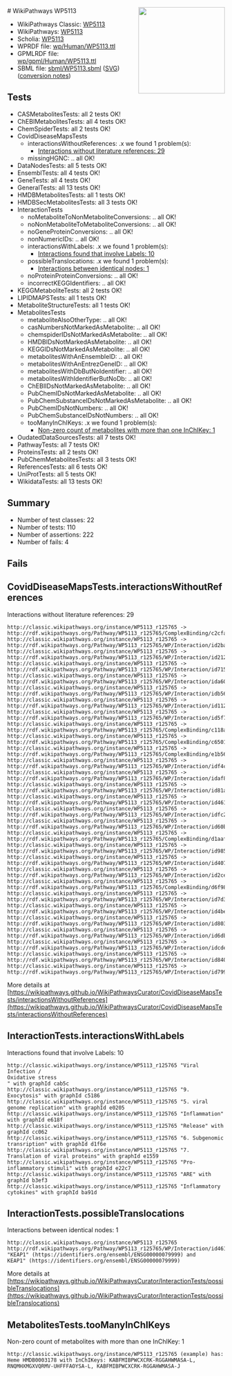 <img style="float: right; width: 200px" src="../logo.png" />
# WikiPathways WP5113

* WikiPathways Classic: [WP5113](https://classic.wikipathways.org/instance/WP5113)
* WikiPathways: [WP5113](https://identifiers.org/wikipathways:WP5113)
* Scholia: [WP5113](https://scholia.toolforge.org/wikipathways/WP5113)
* WPRDF file: [wp/Human/WP5113.ttl](../wp/Human/WP5113.ttl)
* GPMLRDF file: [wp/gpml/Human/WP5113.ttl](../wp/gpml/Human/WP5113.ttl)
* SBML file: [sbml/WP5113.sbml](../sbml/WP5113.sbml) ([SVG](../sbml/WP5113.svg)) ([conversion notes](../sbml/WP5113.txt))

## Tests
* CASMetabolitesTests: all 2 tests OK!
* ChEBIMetabolitesTests: all 4 tests OK!
* ChemSpiderTests: all 2 tests OK!
* CovidDiseaseMapsTests
    * interactionsWithoutReferences: .x we found 1 problem(s):
        * [Interactions without literature references: 29](#9701cd09)
    * missingHGNC: .. all OK!
* DataNodesTests: all 5 tests OK!
* EnsemblTests: all 4 tests OK!
* GeneTests: all 4 tests OK!
* GeneralTests: all 13 tests OK!
* HMDBMetabolitesTests: all 1 tests OK!
* HMDBSecMetabolitesTests: all 3 tests OK!
* InteractionTests
    * noMetaboliteToNonMetaboliteConversions: .. all OK!
    * noNonMetaboliteToMetaboliteConversions: .. all OK!
    * noGeneProteinConversions: .. all OK!
    * nonNumericIDs: .. all OK!
    * interactionsWithLabels: .x we found 1 problem(s):
        * [Interactions found that involve Labels: 10](#fe97a8b8)
    * possibleTranslocations: .x we found 1 problem(s):
        * [Interactions between identical nodes: 1](#1c118206)
    * noProteinProteinConversions: .. all OK!
    * incorrectKEGGIdentifiers: .. all OK!
* KEGGMetaboliteTests: all 2 tests OK!
* LIPIDMAPSTests: all 1 tests OK!
* MetaboliteStructureTests: all 1 tests OK!
* MetabolitesTests
    * metaboliteAlsoOtherType: .. all OK!
    * casNumbersNotMarkedAsMetabolite: .. all OK!
    * chemspiderIDsNotMarkedAsMetabolite: .. all OK!
    * HMDBIDsNotMarkedAsMetabolite: .. all OK!
    * KEGGIDsNotMarkedAsMetabolite: .. all OK!
    * metabolitesWithAnEnsembleID: .. all OK!
    * metabolitesWithAnEntrezGeneID: .. all OK!
    * metabolitesWithDbButNoIdentifier: .. all OK!
    * metabolitesWithIdentifierButNoDb: .. all OK!
    * ChEBIIDsNotMarkedAsMetabolite: .. all OK!
    * PubChemIDsNotMarkedAsMetabolite: .. all OK!
    * PubChemSubstanceIDsNotMarkedAsMetabolite: .. all OK!
    * PubChemIDsNotNumbers: .. all OK!
    * PubChemSubstanceIDsNotNumbers: .. all OK!
    * tooManyInChIKeys: .x we found 1 problem(s):
        * [Non-zero count of metabolites with more than one InChIKey: 1](#a4e4037e)
* OudatedDataSourcesTests: all 7 tests OK!
* PathwayTests: all 7 tests OK!
* ProteinsTests: all 2 tests OK!
* PubChemMetabolitesTests: all 3 tests OK!
* ReferencesTests: all 6 tests OK!
* UniProtTests: all 5 tests OK!
* WikidataTests: all 13 tests OK!


## Summary

* Number of test classes: 22
* Number of tests: 110
* Number of assertions: 222
* Number of fails: 4

## Fails

<a name="9701cd09" />

## CovidDiseaseMapsTests.interactionsWithoutReferences

Interactions without literature references: 29
```
http://classic.wikipathways.org/instance/WP5113_r125765 -> http://rdf.wikipathways.org/Pathway/WP5113_r125765/ComplexBinding/c2cfa
http://classic.wikipathways.org/instance/WP5113_r125765 -> http://rdf.wikipathways.org/Pathway/WP5113_r125765/WP/Interaction/id2ba69e50
http://classic.wikipathways.org/instance/WP5113_r125765 -> http://rdf.wikipathways.org/Pathway/WP5113_r125765/WP/Interaction/id212b2183
http://classic.wikipathways.org/instance/WP5113_r125765 -> http://rdf.wikipathways.org/Pathway/WP5113_r125765/WP/Interaction/id715b17be
http://classic.wikipathways.org/instance/WP5113_r125765 -> http://rdf.wikipathways.org/Pathway/WP5113_r125765/WP/Interaction/ida604b50
http://classic.wikipathways.org/instance/WP5113_r125765 -> http://rdf.wikipathways.org/Pathway/WP5113_r125765/WP/Interaction/idb56611eb
http://classic.wikipathways.org/instance/WP5113_r125765 -> http://rdf.wikipathways.org/Pathway/WP5113_r125765/WP/Interaction/id11298a73
http://classic.wikipathways.org/instance/WP5113_r125765 -> http://rdf.wikipathways.org/Pathway/WP5113_r125765/WP/Interaction/id5f742b09
http://classic.wikipathways.org/instance/WP5113_r125765 -> http://rdf.wikipathways.org/Pathway/WP5113_r125765/ComplexBinding/c118a
http://classic.wikipathways.org/instance/WP5113_r125765 -> http://rdf.wikipathways.org/Pathway/WP5113_r125765/ComplexBinding/c6501
http://classic.wikipathways.org/instance/WP5113_r125765 -> http://rdf.wikipathways.org/Pathway/WP5113_r125765/ComplexBinding/e1b56
http://classic.wikipathways.org/instance/WP5113_r125765 -> http://rdf.wikipathways.org/Pathway/WP5113_r125765/WP/Interaction/idf4c13a25
http://classic.wikipathways.org/instance/WP5113_r125765 -> http://rdf.wikipathways.org/Pathway/WP5113_r125765/WP/Interaction/idaf8188bc
http://classic.wikipathways.org/instance/WP5113_r125765 -> http://rdf.wikipathways.org/Pathway/WP5113_r125765/WP/Interaction/id81a62627
http://classic.wikipathways.org/instance/WP5113_r125765 -> http://rdf.wikipathways.org/Pathway/WP5113_r125765/WP/Interaction/id461dc676
http://classic.wikipathways.org/instance/WP5113_r125765 -> http://rdf.wikipathways.org/Pathway/WP5113_r125765/WP/Interaction/idfc2d23ef
http://classic.wikipathways.org/instance/WP5113_r125765 -> http://rdf.wikipathways.org/Pathway/WP5113_r125765/WP/Interaction/id60b7f6ef
http://classic.wikipathways.org/instance/WP5113_r125765 -> http://rdf.wikipathways.org/Pathway/WP5113_r125765/ComplexBinding/d1aaf
http://classic.wikipathways.org/instance/WP5113_r125765 -> http://rdf.wikipathways.org/Pathway/WP5113_r125765/WP/Interaction/id985cf82a
http://classic.wikipathways.org/instance/WP5113_r125765 -> http://rdf.wikipathways.org/Pathway/WP5113_r125765/WP/Interaction/id407b4cba
http://classic.wikipathways.org/instance/WP5113_r125765 -> http://rdf.wikipathways.org/Pathway/WP5113_r125765/WP/Interaction/id2ce067d0
http://classic.wikipathways.org/instance/WP5113_r125765 -> http://rdf.wikipathways.org/Pathway/WP5113_r125765/ComplexBinding/d6f98
http://classic.wikipathways.org/instance/WP5113_r125765 -> http://rdf.wikipathways.org/Pathway/WP5113_r125765/WP/Interaction/id7d319e35
http://classic.wikipathways.org/instance/WP5113_r125765 -> http://rdf.wikipathways.org/Pathway/WP5113_r125765/WP/Interaction/id4bed82f3
http://classic.wikipathways.org/instance/WP5113_r125765 -> http://rdf.wikipathways.org/Pathway/WP5113_r125765/WP/Interaction/id80337e77
http://classic.wikipathways.org/instance/WP5113_r125765 -> http://rdf.wikipathways.org/Pathway/WP5113_r125765/WP/Interaction/id6db3f655
http://classic.wikipathways.org/instance/WP5113_r125765 -> http://rdf.wikipathways.org/Pathway/WP5113_r125765/WP/Interaction/idcdee20b6
http://classic.wikipathways.org/instance/WP5113_r125765 -> http://rdf.wikipathways.org/Pathway/WP5113_r125765/WP/Interaction/id84003b63
http://classic.wikipathways.org/instance/WP5113_r125765 -> http://rdf.wikipathways.org/Pathway/WP5113_r125765/WP/Interaction/id799a92c8
```

More details at [https://wikipathways.github.io/WikiPathwaysCurator/CovidDiseaseMapsTests/interactionsWithoutReferences](https://wikipathways.github.io/WikiPathwaysCurator/CovidDiseaseMapsTests/interactionsWithoutReferences)

<a name="fe97a8b8" />

## InteractionTests.interactionsWithLabels

Interactions found that involve Labels: 10
```
http://classic.wikipathways.org/instance/WP5113_r125765 "Viral Infection /
Oxidative stress
" with graphId cab5c
http://classic.wikipathways.org/instance/WP5113_r125765 "9. Exocytosis" with graphId c5186
http://classic.wikipathways.org/instance/WP5113_r125765 "5. viral genome replication" with graphId e0205
http://classic.wikipathways.org/instance/WP5113_r125765 "Inflammation" with graphId e618f
http://classic.wikipathways.org/instance/WP5113_r125765 "Release" with graphId cc062
http://classic.wikipathways.org/instance/WP5113_r125765 "6. Subgenomic transription" with graphId d1f6e
http://classic.wikipathways.org/instance/WP5113_r125765 "7. Translation of viral proteins" with graphId e1559
http://classic.wikipathways.org/instance/WP5113_r125765 "Pro-inflammatory stimuli" with graphId e22c7
http://classic.wikipathways.org/instance/WP5113_r125765 "ARE" with graphId b3ef3
http://classic.wikipathways.org/instance/WP5113_r125765 "Inflammatory cytokines" with graphId ba91d
```

<a name="1c118206" />

## InteractionTests.possibleTranslocations

Interactions between identical nodes: 1
```
http://classic.wikipathways.org/instance/WP5113_r125765 http://rdf.wikipathways.org/Pathway/WP5113_r125765/WP/Interaction/id461dc676 "KEAP1" (https://identifiers.org/ensembl/ENSG00000079999) and 
KEAP1" (https://identifiers.org/ensembl/ENSG00000079999)
```

More details at [https://wikipathways.github.io/WikiPathwaysCurator/InteractionTests/possibleTranslocations](https://wikipathways.github.io/WikiPathwaysCurator/InteractionTests/possibleTranslocations)

<a name="a4e4037e" />

## MetabolitesTests.tooManyInChIKeys

Non-zero count of metabolites with more than one InChIKey: 1
```
http://classic.wikipathways.org/instance/WP5113_r125765 (example) has: Heme HMDB0003178 with InChIKeys: KABFMIBPWCXCRK-RGGAHWMASA-L, RNQMHXMGXVQRMV-UHFFFAOYSA-L, KABFMIBPWCXCRK-RGGAHWMASA-J
```

